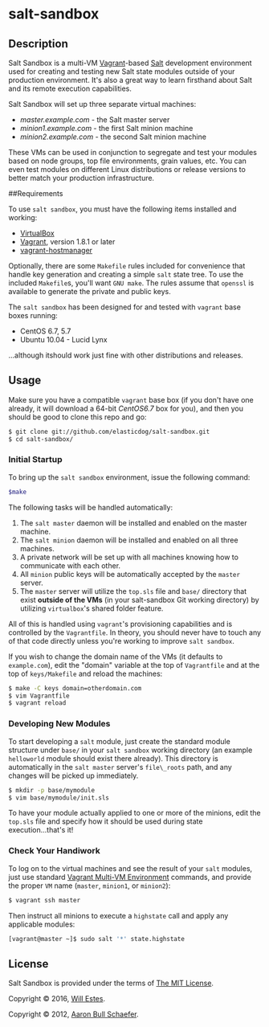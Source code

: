 # salt-sandbox

## Description

Salt Sandbox is a multi-VM [Vagrant](http://vagrantup.com/)-based
[Salt](http://saltstack.org/) development environment used for creating
and testing new Salt state modules outside of your production environment.
It's also a great way to learn firsthand about Salt and its remote
execution capabilities.

Salt Sandbox will set up three separate virtual machines:

* _master.example.com_ - the Salt master server
* _minion1.example.com_ - the first Salt minion machine
* _minion2.example.com_ - the second Salt minion machine

These VMs can be used in conjunction to segregate and test your modules
based on node groups, top file environments, grain values, etc. You can
even test modules on different Linux distributions or release versions to
better match your production infrastructure.

##Requirements

To use `salt sandbox`, you must have the following items installed and
working:

* [VirtualBox](https://www.virtualbox.org/)
* [Vagrant](http://vagrantup.com/), version 1.8.1 or later
* [vagrant-hostmanager](https://github.com/smdahlen/vagrant-hostmanager)

Optionally, there are some `Makefile` rules included for convenience
that handle key generation and creating a simple `salt` state tree. To
use the included `Makefile`s, you'll want `GNU make`. The rules assume
that `openssl` is available to generate the private and public keys.

The `salt sandbox` has been designed for and tested with `vagrant` base boxes
running:

* CentOS 6.7, 5.7
* Ubuntu 10.04 - Lucid Lynx

...although itshould work just fine with other distributions and releases.

## Usage

Make sure you have a compatible `vagrant` base box (if you don't have one
already, it will download a 64-bit _CentOS6.7_ box for you), and then you
should be good to clone this repo and go:

```bash
$ git clone git://github.com/elasticdog/salt-sandbox.git
$ cd salt-sandbox/
```

### Initial Startup

To bring up the `salt sandbox` environment, issue the following command:

```bash
$make
```

The following tasks will be handled automatically:

1. The `salt master` daemon will be installed and enabled on the master machine.
2. The `salt minion` daemon will be installed and enabled on all three machines.
3. A private network will be set up with all machines knowing how to
communicate with each other.
4. All `minion` public keys will be automatically accepted by the `master` server.
5. The `master` server will utilize the `top.sls` file and `base/` directory that
exist **outside of the VMs** (in your salt-sandbox Git working directory) by
utilizing `virtualbox`'s shared folder feature.

All of this is handled using `vagrant`'s provisioning capabilities and is
controlled by the `Vagrantfile`. In theory, you
should never have to touch any of that code directly unless you're working to
improve `salt sandbox`.

If you wish to change the domain name of the VMs (it defaults to
`example.com`), edit the "domain" variable at the top of `Vagrantfile` and at the top of `keys/Makefile` and
reload the machines:

```bash
$ make -C keys domain=otherdomain.com
$ vim Vagrantfile
$ vagrant reload
```

### Developing New Modules

To start developing a `salt` module, just create the standard module structure
under `base/` in your `salt sandbox` working directory (an example
`helloworld` module should exist there already). This directory is
automatically in the `salt master` server's `file\_roots` path, and any changes
will be picked up immediately.

```bash
$ mkdir -p base/mymodule
$ vim base/mymodule/init.sls
```

To have your module actually applied to one or more of the minions, edit
the `top.sls` file and specify how it should be used during state
execution...that's it!

### Check Your Handiwork

To log on to the virtual machines and see the result of your `salt` modules, just
use standard [Vagrant Multi-VM Environment](http://vagrantup.com/docs/multivm.html)
commands, and provide the proper `VM` name (`master`, `minion1`, or `minion2`):

```bash
$ vagrant ssh master
```

Then instruct all minions to execute a `highstate` call and apply any applicable
modules:

```bash
[vagrant@master ~]$ sudo salt '*' state.highstate
```

## License

Salt Sandbox is provided under the terms of [The MIT
License](http://www.opensource.org/licenses/MIT).

Copyright &copy; 2016, [Will Estes](westes575@gmail.com).

Copyright &copy; 2012, [Aaron Bull Schaefer](mailto:aaron@elasticdog.com).
